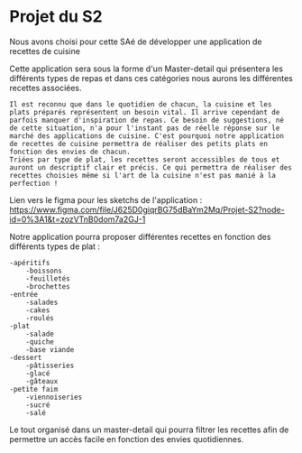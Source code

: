 # Projet du S2

Nous avons choisi pour cette SAé de développer une application de recettes de cuisine

Cette application sera sous la forme d'un Master-detail qui présentera les différents types de repas et dans ces catégories nous aurons les différentes recettes associées.

    Il est reconnu que dans le quotidien de chacun, la cuisine et les plats préparés représentent un besoin vital. Il arrive cependant de parfois manquer d'inspiration de repas. Ce besoin de suggestions, né de cette situation, n'a pour l'instant pas de réelle réponse sur le marché des applications de cuisine. C'est pourquoi notre application de recettes de cuisine permettra de réaliser des petits plats en fonction des envies de chacun.
    Triées par type de plat, les recettes seront accessibles de tous et auront un descriptif clair et précis. Ce qui permettra de réaliser des recettes choisies même si l'art de la cuisine n'est pas manié à la perfection !

Lien vers le figma pour les sketchs de l'application :  
https://www.figma.com/file/J625D0giqrBG75dBaYm2Mq/Projet-S2?node-id=0%3A1&t=zozVTnB0dom7a2GJ-1


Notre application pourra proposer différentes recettes en fonction des différents types de plat :
 
	-apéritifs 
		-boissons
		-feuilletés
		-brochettes
	-entrée
		-salades
		-cakes
		-roulés
	-plat
		-salade
		-quiche
		-base viande
	-dessert
		-pâtisseries
		-glacé
		-gâteaux
	-petite faim
		-viennoiseries
		-sucré
		-salé

Le tout organisé dans un master-detail qui pourra filtrer les recettes afin de permettre un accès facile en fonction des envies quotidiennes.
